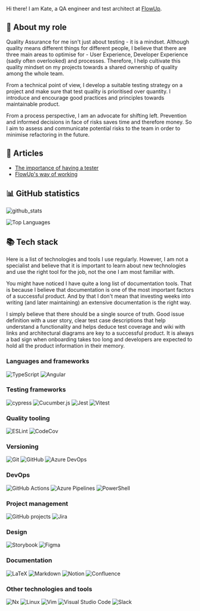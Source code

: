Hi there!
I am Kate, a QA engineer and test architect at [FlowUp](https://flowup.cz/).

## 🧪 About my role
Quality Assurance for me isn't just about testing - it is a mindset.
Although quality means different things for different people, I believe that there are three main areas to optimise for - User Experience, Developer Experience (sadly often overlooked) and processes.
Therefore, I help cultivate this quality mindset on my projects towards a shared ownership of quality among the whole team.

From a technical point of view, I develop a suitable testing strategy on a project and make sure that test quality is prioritised over quantity.
I introduce and encourage good practices and principles towards maintainable product.

From a process perspective, I am an advocate for shifting left. Prevention and informed decisions in face of risks saves time and therefore money.
So I aim to assess and communicate potential risks to the team in order to minimise refactoring in the future.

## 📰 Articles
- [The importance of having a tester](https://flowup.cz/en/article/the-importance-of-having-a-tester)
- [FlowUp's way of working](https://flowup.cz/en/article/everything-you-always-wanted-to-know-about-the-way-we-work-with-scrum)

## 📊 GitHub statistics
![github_stats](https://github-readme-stats-kates-projects-a08b470d.vercel.app/api?username=tlacenka&theme=shadow_red&show_icons=true&hide=stars&show=reviews,prs_merged_percentage&include_all_commits=true)

![Top Languages](https://github-readme-stats-kates-projects-a08b470d.vercel.app/api/top-langs/?username=tlacenka&size_weight=0.5&count_weight=0.5&exclude_repo=GAL-Karger-algorithm&layout=compact)

## 📚 Tech stack
Here is a list of technologies and tools I use regularly.
However, I am not a specialist and believe that it is important to learn about new technologies and use the right tool for the job, not the one I am most familiar with.

You might have noticed I have quite a long list of documentation tools. That is because I believe that documentation is one of the most important factors of a successful product.
And by that I don't mean that investing weeks into writing (and later maintaining) an extensive documentation is the right way.

I simply believe that there should be a single source of truth. Good issue definition with a user story, clear test case descriptions that help understand a functionality and helps deduce test coverage and wiki with links and architectural diagrams are key to a successful product. It is always a bad sign when onboarding takes too long and developers are expected to hold all the product information in their memory.

### Languages and frameworks
![TypeScript](https://img.shields.io/badge/typescript-%23007ACC.svg?style=for-the-badge&logo=typescript&logoColor=white)
![Angular](https://img.shields.io/badge/angular-%23DD0031.svg?style=for-the-badge&logo=angular&logoColor=white)

### Testing frameworks
![cypress](https://img.shields.io/badge/-cypress-%23E5E5E5?style=for-the-badge&logo=cypress&logoColor=058a5e)
![Cucumber.js](https://img.shields.io/badge/Cucumber.js-%43B02A?style=for-the-badge&logo=javascript&logoColor=white)
![Jest](https://img.shields.io/badge/-jest-%23C21325?style=for-the-badge&logo=jest&logoColor=white)
![Vitest](https://img.shields.io/badge/vitest-%acd368.svg?style=for-the-badge&logo=vitest&logoColor=white)

### Quality tooling
![ESLint](https://img.shields.io/badge/ESLint-4B3263?style=for-the-badge&logo=eslint&logoColor=white)
![CodeCov](https://img.shields.io/badge/codecov-%23ff0077.svg?style=for-the-badge&logo=codecov&logoColor=white)

### Versioning
![Git](https://img.shields.io/badge/git-%23F05033.svg?style=for-the-badge&logo=git&logoColor=white)
![GitHub](https://img.shields.io/badge/github-%23121011.svg?style=for-the-badge&logo=github&logoColor=white)
![Azure DevOps](https://img.shields.io/badge/azure%20devops-%230072C6.svg?style=for-the-badge&logo=microsoftazure&logoColor=white)

### DevOps
![GitHub Actions](https://img.shields.io/badge/github%20actions-%232671E5.svg?style=for-the-badge&logo=githubactions&logoColor=white)
![Azure Pipelines](https://img.shields.io/badge/azure%20pipelines-%230072C6.svg?style=for-the-badge&logo=microsoftazure&logoColor=white)
![PowerShell](https://img.shields.io/badge/PowerShell-%235391FE.svg?style=for-the-badge&logo=powershell&logoColor=white)

### Project management
![GitHub projects](https://img.shields.io/badge/github%20projects-%23121011.svg?style=for-the-badge&logo=github&logoColor=white)
![Jira](https://img.shields.io/badge/jira-%230A0FFF.svg?style=for-the-badge&logo=jira&logoColor=white)

### Design
![Storybook](https://img.shields.io/badge/-Storybook-FF4785?style=for-the-badge&logo=storybook&logoColor=white)
![Figma](https://img.shields.io/badge/figma-%23F24E1E.svg?style=for-the-badge&logo=figma&logoColor=white)

### Documentation
![LaTeX](https://img.shields.io/badge/latex-%23008080.svg?style=for-the-badge&logo=latex&logoColor=white)
![Markdown](https://img.shields.io/badge/markdown-%23000000.svg?style=for-the-badge&logo=markdown&logoColor=white)
![Notion](https://img.shields.io/badge/Notion-%23000000.svg?style=for-the-badge&logo=notion&logoColor=white)
![Confluence](https://img.shields.io/badge/confluence-%23172BF4.svg?style=for-the-badge&logo=confluence&logoColor=white)

### Other technologies and tools
![Nx](https://img.shields.io/badge/nx-143055?style=for-the-badge&logo=nx&logoColor=white)
![Linux](https://img.shields.io/badge/Linux-FCC624?style=for-the-badge&logo=linux&logoColor=black)
![Vim](https://img.shields.io/badge/VIM-%2311AB00.svg?style=for-the-badge&logo=vim&logoColor=white)
![Visual Studio Code](https://img.shields.io/badge/Visual%20Studio%20Code-0078d7.svg?style=for-the-badge&logo=visual-studio-code&logoColor=white)
![Slack](https://img.shields.io/badge/Slack-4A154B?style=for-the-badge&logo=slack&logoColor=white)
